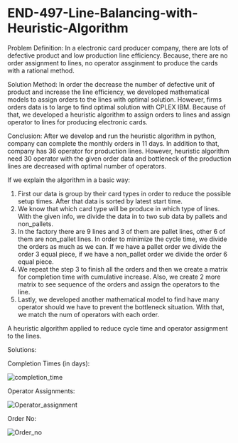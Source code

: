 # END-497-Line-Balancing-with-Heuristic-Algorithm

Problem Definition: In a electronic card producer company, there are lots of defective product and low production line efficiency. Because, there are no order assignment to lines, no operator assginment to produce the cards with a rational method. 


Solution Method: In order the decrease the number of defective unit of product and increase the line efficiency, we developed mathematical models to assign orders to the lines with optimal solution. However, firms orders data is to large to find optimal solution with CPLEX IBM.
Because of that, we developed a heuristic algorithm to assign orders to lines and assign operator to lines for producing electronic cards.

Conclusion: After we develop and run the heuristic algorithm in python, company can complete the monthly orders in 11 days. In addition to that, company has 36 operator for production lines. However, heuristic algorithm need 30 operator with the given order data and bottleneck of the production lines are decreased with optimal number of operators.


If we explain the algorithm in a basic way: 
1) First our data is group by their card types in order to reduce the possible setup times. After that data is sorted by latest start time.
2) We know that which card type will be produce in which type of lines. With the given info, we divide the data in to two sub data by pallets and non_pallets.
3) In the factory there are 9 lines and 3 of them are pallet lines, other 6 of them are non_pallet lines. In order to minimize the cycle time, we divide the orders as much as we can. If we have a pallet order we divide the order 3 equal piece, if we have a non_pallet order we divide the order 6 equal piece.
4) We repeat the step 3 to finish all the orders and then we create a matrix for completion time with cumulative increase. Also, we create 2 more matrix to see sequence of the orders and assign the operators to the line.
5) Lastly, we developed another mathematical model to find have many operator should we have to prevent the bottleneck situation. With that, we match the num of operators with each order.


A heuristic algorithm applied to reduce cycle time and operator assignment to the lines. 

Solutions:


Completion Times (in days):

![completion_time](https://user-images.githubusercontent.com/94453796/165308504-04f89b50-43a8-4d65-a3aa-87a040cb221f.PNG)

Operator Assignments:

![Operator_assignment](https://user-images.githubusercontent.com/94453796/165308672-12db36b8-180c-4e4e-b1e9-4037759d1951.PNG)

Order No:

![Order_no](https://user-images.githubusercontent.com/94453796/165308712-a0d492db-7fb9-4ed6-89e7-f236f80263fc.PNG)



